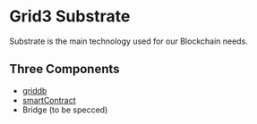 # Grid3 Substrate

Substrate is the main technology used for our Blockchain needs.

## Three Components

- [griddb](./griddb/griddb.md)
- [smartContract](./smartContract/contract.md)
- Bridge (to be specced)